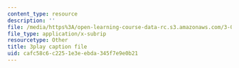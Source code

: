 ```yaml
---
content_type: resource
description: ''
file: /media/https%3A/open-learning-course-data-rc.s3.amazonaws.com/3-054-cellular-solids-structure-properties-and-applications-spring-2015/cafc58c6c2251e3eebda345f7e9e0b21_yDr8Df35C64.srt
file_type: application/x-subrip
resourcetype: Other
title: 3play caption file
uid: cafc58c6-c225-1e3e-ebda-345f7e9e0b21
---
```


